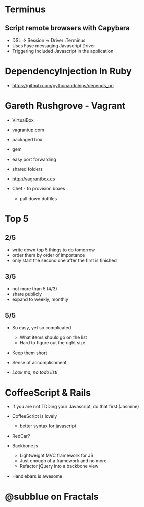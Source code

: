 # Terminus
## Script remote browsers with Capybara

- DSL => Session => Driver::Terminus
- Uses Faye messaging Javascript Driver
- Triggering included Javascript in the application

# DependencyInjection In Ruby

- https://github.com/pythonandchips/depends_on

# Gareth Rushgrove - Vagrant

- VirtualBox
- vagrantup.com
- packaged box
- gem
- easy port forwarding
- shared folders
- http://vagrantbox.es

- Chef - to provision boxes
  - pull down dotfiles

# Top 5

## 2/5
- write down top 5 things to do tomorrow
- order them by order of importance
- only start the second one after the first is finished

## 3/5
- not more than 5 (4/3)
- share publicly
- expand to weekly, monthly

## 5/5
- So easy, yet so complicated
  - What items should go on the list
  - Hard to figure out the right size
- Keep them short
- Sense of accomplishment

- *Look ma, no todo list!*

# CoffeeScript & Rails

- If you are not TDDing your Javascript, do that first (Jasmine)
- CoffeeScript is lovely
  - better syntax for javascript
- RedCar?
- Backbone.js
  - Lightweight MVC framework for JS
  - Just enough of a framework and no more
  - Refactor jQuery into a backbone view

- Handlebars is awesome

# @subblue on Fractals

